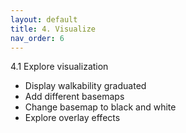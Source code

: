 ```yaml
---
layout: default
title: 4. Visualize
nav_order: 6
---
```


4.1 Explore visualization
  * Display walkability graduated
  * Add different basemaps
  * Change basemap to black and white
  * Explore overlay effects
